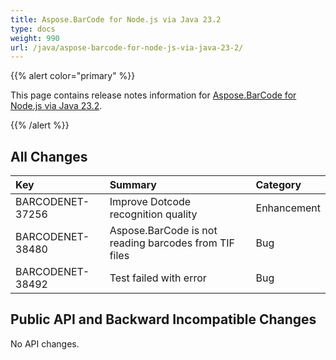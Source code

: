 ```yaml
---
title: Aspose.BarCode for Node.js via Java 23.2
type: docs
weight: 990
url: /java/aspose-barcode-for-node-js-via-java-23-2/
---
```


{{% alert color="primary" %}} 

This page contains release notes information for [Aspose.BarCode for Node.js via Java 23.2](https://downloads.aspose.com/barcode/nodejs/new-releases/aspose.barcode-for-node.js-via-java-23.2/).

{{% /alert %}} 
## **All Changes**

|**Key**|**Summary**|**Category**|
| :- | :- | :- |
|BARCODENET-37256|Improve Dotcode recognition quality|Enhancement|
|BARCODENET-38480|Aspose.BarCode is not reading barcodes from TIF files|Bug|
|BARCODENET-38492|Test failed with error|Bug|

## **Public API and Backward Incompatible Changes**
No API changes.
